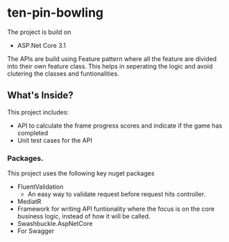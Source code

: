# ten-pin-bowling

The project is build on
- ASP.Net Core 3.1

The APIs are build using Feature pattern where all the feature are divided into their own feature class. This helps in seperating the logic and avoid clutering the classes and funtionalities.

## What's Inside?
This project includes:

- API to calculate the frame progress scores and indicate if the game has completed
- Unit test cases for the API

### Packages.

This project uses the following key nuget packages
- FluentValidation
  - An easy way to validate request before request hits controller.
- MediatR
 - Framework for writing API funtionality where the focus is on the core business logic, instead of how it will be called.
- Swashbuckle.AspNetCore
 - For Swagger